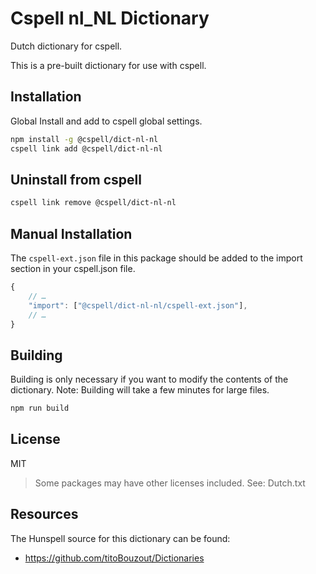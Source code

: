 # Cspell nl_NL Dictionary

Dutch dictionary for cspell.

This is a pre-built dictionary for use with cspell.

## Installation

Global Install and add to cspell global settings.

```sh
npm install -g @cspell/dict-nl-nl
cspell link add @cspell/dict-nl-nl
```

## Uninstall from cspell

```sh
cspell link remove @cspell/dict-nl-nl
```

## Manual Installation

The `cspell-ext.json` file in this package should be added to the import section in your cspell.json file.

```javascript
{
    // …
    "import": ["@cspell/dict-nl-nl/cspell-ext.json"],
    // …
}
```

## Building

Building is only necessary if you want to modify the contents of the dictionary. Note: Building will take a few minutes for large files.

```sh
npm run build
```

## License

MIT

> Some packages may have other licenses included.
> See: Dutch.txt

## Resources

The Hunspell source for this dictionary can be found:

- https://github.com/titoBouzout/Dictionaries
